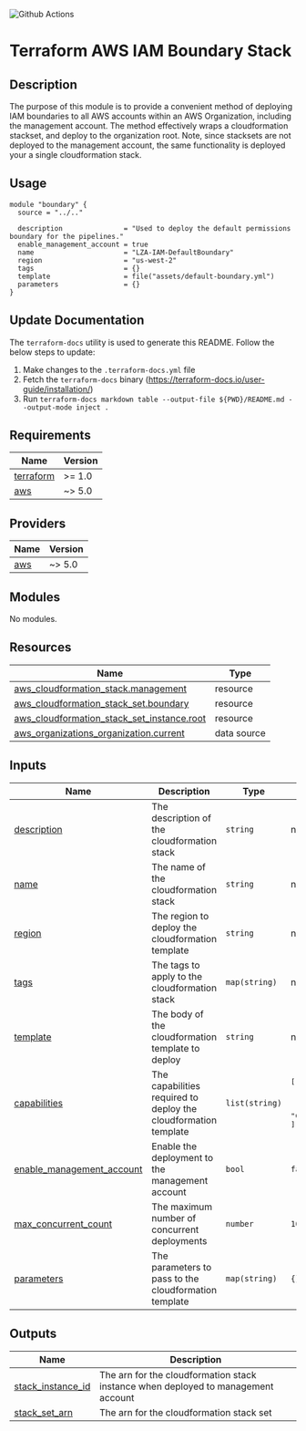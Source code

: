 ![Github Actions](../../actions/workflows/terraform.yml/badge.svg)

# Terraform AWS IAM Boundary Stack

## Description

The purpose of this module is to provide a convenient method of deploying IAM boundaries to all AWS accounts within an AWS Organization, including the management account. The method effectively wraps a cloudformation stackset, and deploy to the organization root. Note, since stacksets are not deployed to the management account, the same functionality is deployed your a single cloudformation stack.

## Usage

```hcl
module "boundary" {
  source = "../.."

  description               = "Used to deploy the default permissions boundary for the pipelines."
  enable_management_account = true
  name                      = "LZA-IAM-DefaultBoundary"
  region                    = "us-west-2"
  tags                      = {}
  template                  = file("assets/default-boundary.yml")
  parameters                = {}
}
```

## Update Documentation

The `terraform-docs` utility is used to generate this README. Follow the below steps to update:

1. Make changes to the `.terraform-docs.yml` file
2. Fetch the `terraform-docs` binary (https://terraform-docs.io/user-guide/installation/)
3. Run `terraform-docs markdown table --output-file ${PWD}/README.md --output-mode inject .`

<!-- BEGIN_TF_DOCS -->
## Requirements

| Name | Version |
|------|---------|
| <a name="requirement_terraform"></a> [terraform](#requirement\_terraform) | >= 1.0 |
| <a name="requirement_aws"></a> [aws](#requirement\_aws) | ~> 5.0 |

## Providers

| Name | Version |
|------|---------|
| <a name="provider_aws"></a> [aws](#provider\_aws) | ~> 5.0 |

## Modules

No modules.

## Resources

| Name | Type |
|------|------|
| [aws_cloudformation_stack.management](https://registry.terraform.io/providers/hashicorp/aws/latest/docs/resources/cloudformation_stack) | resource |
| [aws_cloudformation_stack_set.boundary](https://registry.terraform.io/providers/hashicorp/aws/latest/docs/resources/cloudformation_stack_set) | resource |
| [aws_cloudformation_stack_set_instance.root](https://registry.terraform.io/providers/hashicorp/aws/latest/docs/resources/cloudformation_stack_set_instance) | resource |
| [aws_organizations_organization.current](https://registry.terraform.io/providers/hashicorp/aws/latest/docs/data-sources/organizations_organization) | data source |

## Inputs

| Name | Description | Type | Default | Required |
|------|-------------|------|---------|:--------:|
| <a name="input_description"></a> [description](#input\_description) | The description of the cloudformation stack | `string` | n/a | yes |
| <a name="input_name"></a> [name](#input\_name) | The name of the cloudformation stack | `string` | n/a | yes |
| <a name="input_region"></a> [region](#input\_region) | The region to deploy the cloudformation template | `string` | n/a | yes |
| <a name="input_tags"></a> [tags](#input\_tags) | The tags to apply to the cloudformation stack | `map(string)` | n/a | yes |
| <a name="input_template"></a> [template](#input\_template) | The body of the cloudformation template to deploy | `string` | n/a | yes |
| <a name="input_capabilities"></a> [capabilities](#input\_capabilities) | The capabilities required to deploy the cloudformation template | `list(string)` | <pre>[<br>  "CAPABILITY_NAMED_IAM",<br>  "CAPABILITY_AUTO_EXPAND",<br>  "CAPABILITY_IAM"<br>]</pre> | no |
| <a name="input_enable_management_account"></a> [enable\_management\_account](#input\_enable\_management\_account) | Enable the deployment to the management account | `bool` | `false` | no |
| <a name="input_max_concurrent_count"></a> [max\_concurrent\_count](#input\_max\_concurrent\_count) | The maximum number of concurrent deployments | `number` | `10` | no |
| <a name="input_parameters"></a> [parameters](#input\_parameters) | The parameters to pass to the cloudformation template | `map(string)` | `{}` | no |

## Outputs

| Name | Description |
|------|-------------|
| <a name="output_stack_instance_id"></a> [stack\_instance\_id](#output\_stack\_instance\_id) | The arn for the cloudformation stack instance when deployed to management account |
| <a name="output_stack_set_arn"></a> [stack\_set\_arn](#output\_stack\_set\_arn) | The arn for the cloudformation stack set |
<!-- END_TF_DOCS -->
